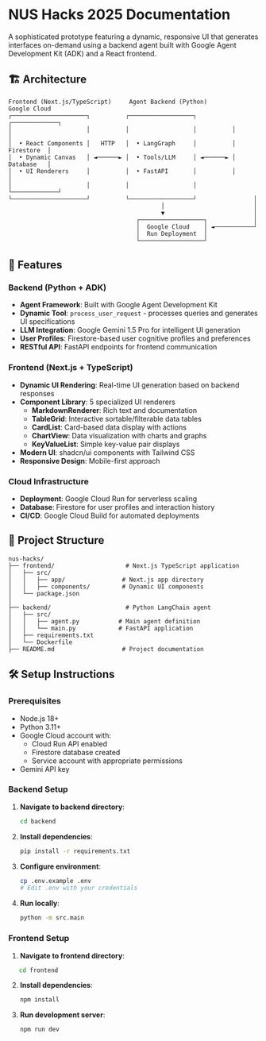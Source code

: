 # NUS Hacks 2025 Documentation

A sophisticated prototype featuring a dynamic, responsive UI that generates interfaces on-demand using a backend agent built with Google Agent Development Kit (ADK) and a React frontend.

## 🏗️ Architecture

```plaintext
Frontend (Next.js/TypeScript)     Agent Backend (Python)         Google Cloud
┌─────────────────────┐          ┌──────────────────┐          ┌─────────────┐
│                     │          │                  │          │             │
│  • React Components │   HTTP   │  • LangGraph     │          │  Firestore  │
│  • Dynamic Canvas   │ ◄──────► │  • Tools/LLM     │ ◄──────► │  Database   │
│  • UI Renderers     │          │  • FastAPI       │          │             │
│                     │          │                  │          └─────────────┘
└─────────────────────┘          └──────────────────┘                │
                                           │                         │
                                           ▼                         │
                                    ┌──────────────────┐             │
                                    │  Google Cloud    │ ◄───────────┘
                                    │  Run Deployment  │
                                    └──────────────────┘
```

## 🚀 Features

### Backend (Python + ADK)

- **Agent Framework**: Built with Google Agent Development Kit
- **Dynamic Tool**: `process_user_request` - processes queries and generates UI specifications
- **LLM Integration**: Google Gemini 1.5 Pro for intelligent UI generation
- **User Profiles**: Firestore-based user cognitive profiles and preferences
- **RESTful API**: FastAPI endpoints for frontend communication

### Frontend (Next.js + TypeScript)

- **Dynamic UI Rendering**: Real-time UI generation based on backend responses
- **Component Library**: 5 specialized UI renderers
  - **MarkdownRenderer**: Rich text and documentation
  - **TableGrid**: Interactive sortable/filterable data tables
  - **CardList**: Card-based data display with actions
  - **ChartView**: Data visualization with charts and graphs
  - **KeyValueList**: Simple key-value pair displays
- **Modern UI**: shadcn/ui components with Tailwind CSS
- **Responsive Design**: Mobile-first approach

### Cloud Infrastructure

- **Deployment**: Google Cloud Run for serverless scaling
- **Database**: Firestore for user profiles and interaction history
- **CI/CD**: Google Cloud Build for automated deployments

## 📁 Project Structure

```plaintext
nus-hacks/
├── frontend/                    # Next.js TypeScript application
│   ├── src/
│   │   ├── app/                # Next.js app directory
│   │   ├── components/         # Dynamic UI components
│   └── package.json
│
├── backend/                     # Python LangChain agent
│   ├── src/
│   │   ├── agent.py           # Main agent definition
│   │   └── main.py            # FastAPI application
│   ├── requirements.txt
│   └── Dockerfile
├── README.md                   # Project documentation
```

## 🛠️ Setup Instructions

### Prerequisites

- Node.js 18+
- Python 3.11+
- Google Cloud account with:
  - Cloud Run API enabled
  - Firestore database created
  - Service account with appropriate permissions
- Gemini API key

### Backend Setup

1. **Navigate to backend directory**:

   ```bash
   cd backend
   ```

2. **Install dependencies**:

   ```bash
   pip install -r requirements.txt
   ```

3. **Configure environment**:

   ```bash
   cp .env.example .env
   # Edit .env with your credentials
   ```

4. **Run locally**:
   ```bash
   python -m src.main
   ```

### Frontend Setup

1. **Navigate to frontend directory**:

```bash
   cd frontend
```

2. **Install dependencies**:

   ```bash
   npm install
   ```

3. **Run development server**:
   ```bash
   npm run dev
   ```
